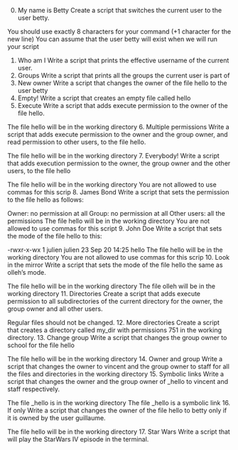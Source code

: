 0. My name is Betty
Create a script that switches the current user to the user betty.

You should use exactly 8 characters for your command (+1 character for the new line)
You can assume that the user betty will exist when we will run your script
1. Who am I
Write a script that prints the effective username of the current user.
2. Groups
Write a script that prints all the groups the current user is part of
3. New owner
Write a script that changes the owner of the file hello to the user betty
4. Empty!
Write a script that creates an empty file called hello
5. Execute
Write a script that adds execute permission to the owner of the file hello.

The file hello will be in the working directory
6. Multiple permissions
Write a script that adds execute permission to the owner and the group owner, and read permission to other users, to the file hello.

The file hello will be in the working directory
7. Everybody!
Write a script that adds execution permission to the owner, the group owner and the other users, to the file hello

The file hello will be in the working directory
You are not allowed to use commas for this scrip
8. James Bond
Write a script that sets the permission to the file hello as follows:

Owner: no permission at all
Group: no permission at all
Other users: all the permissions
The file hello will be in the working directory You are not allowed to use commas for this script
9. John Doe
Write a script that sets the mode of the file hello to this:

-rwxr-x-wx 1 julien julien 23 Sep 20 14:25 hello
The file hello will be in the working directory
You are not allowed to use commas for this scrip
10. Look in the mirror
Write a script that sets the mode of the file hello the same as olleh’s mode.

The file hello will be in the working directory
The file olleh will be in the working directory
11. Directories
Create a script that adds execute permission to all subdirectories of the current directory for the owner, the group owner and all other users.

Regular files should not be changed.
12. More directories
Create a script that creates a directory called my_dir with permissions 751 in the working directory.
13. Change group
Write a script that changes the group owner to school for the file hello

The file hello will be in the working directory
14. Owner and group
Write a script that changes the owner to vincent and the group owner to staff for all the files and directories in the working directory
15. Symbolic links
Write a script that changes the owner and the group owner of _hello to vincent and staff respectively.

The file _hello is in the working directory
The file _hello is a symbolic link
16. If only
Write a script that changes the owner of the file hello to betty only if it is owned by the user guillaume.

The file hello will be in the working directory
17. Star Wars
Write a script that will play the StarWars IV episode in the terminal.
